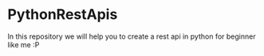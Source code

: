 # PythonRestApis
In this repository we will help you to create a rest api in python for beginner like me :P 
